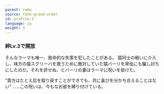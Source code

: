 ```yaml
---
parent: rama
source: fate-grand-order
id: profile-3
language: ja
weight: 3
---
```


### 絆Lv.3で開放

そんなラーマも唯一、致命的な失策を犯したことがある。
猿同士の戦いに介入し、味方の猿スグリーバを救うために敵対していた猿バーリを卑怯にも騙し討ちにしたのだ。それを許せぬ、とバーリの妻はラーマに呪いを掛けた。

“貴方はたとえ后を取り戻すことができても、共に喜びを分かち合えることはない”
……この呪いは、今もなお彼を縛り付けている。
